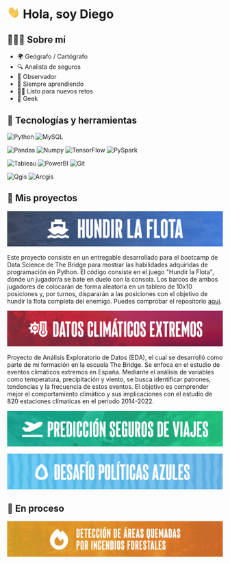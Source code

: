 # <img  src="https://raw.githubusercontent.com/ABSphreak/ABSphreak/master/gifs/Hi.gif" width="30px"> Hola, soy Diego

## 🧔🏻‍♂️ Sobre mí

- 🌍 Geógrafo / Cartógrafo
- 🔍 Analista de seguros
- 👀 Observador
- 📝 Siempre aprendiendo
- 💪🏼 Listo para nuevos retos
- 👾 Geek

## 🔧 Tecnologías y herramientas

![Python](https://img.shields.io/badge/python-3670A0?style=for-the-badge&logo=python&logoColor=ffdd54)
![MySQL](https://img.shields.io/badge/mysql-4479A1?style=for-the-badge&logo=mysql&logoColor=fff)

![Pandas](https://img.shields.io/badge/pandas-150458?style=for-the-badge&logo=pandas&logoColor=fff)
![Numpy](https://img.shields.io/badge/numpy-013243?style=for-the-badge&logo=numpy&logoColor=fff)
![TensorFlow](https://img.shields.io/badge/tensorflow-FF6F00?style=for-the-badge&logo=tensorflow&logoColor=fff)
![PySpark](https://img.shields.io/badge/PySpark-E25A1C?style=for-the-badge&logo=apachespark&logoColor=fff)

![Tableau](https://img.shields.io/badge/tableau-E97627?style=for-the-badge&logo=tableau&logoColor=fff)
![PowerBI](https://img.shields.io/badge/powerbi-F2C811?style=for-the-badge&logo=powerbi&logoColor=000)
![Git](https://img.shields.io/badge/git-%23F05033.svg?style=for-the-badge&logo=git&logoColor=fff)

![Qgis](https://img.shields.io/badge/qgis-589632?style=for-the-badge&logo=qgis&logoColor=fff)
![Arcgis](https://img.shields.io/badge/arcgis-2C7AC3?style=for-the-badge&logo=arcgis&logoColor=fff)


## 💼 Mis proyectos

<a href="https://github.com/dmtor/Hundir-la-Flota"><img src="./Imagenes/hundir.jpg" alt="Hundir la flota" /></a><br />

Este proyecto consiste en un entregable desarrollado para el bootcamp de Data Science de The Bridge para mostrar las habilidades adquiridas de programación en Python. El código consiste en el juego "Hundir la Flota", donde un jugador/a se bate en duelo con la consola. Los barcos de ambos jugadores de colocarán de forma aleatoria en un tablero de 10x10 posiciones y, por turnos, dispararán a las posiciones con el objetivo de hundir la flota completa del enemigo. Puedes comprobar el repositorio [aqui](https://github.com/dmtor/Hundir-la-Flota). 


![Cambios climáticos extremos](./Imagenes/datos-climaticos.jpg)

Proyecto de Análisis Exploratorio de Datos (EDA), el cual se desarrolló como parte de mi formación en la escuela The Bridge. Se enfoca en el estudio de eventos climáticos extremos en España. Mediante el análisis de variables como temperatura, precipitación y viento, se busca identificar patrones, tendencias y la frecuencia de estos eventos. El objetivo es comprender mejor el comportamiento climático y sus implicaciones con el estudio de 820 estaciones clímaticas en el periodo 2014-2022.

![Prediccion seguros](./Imagenes/prediccion-seguros.jpg)

![Politicas_azules](./Imagenes/politicasazules.jpg)

## 🚧 En proceso

![Quemadas](./Imagenes/quemadas.jpg)


